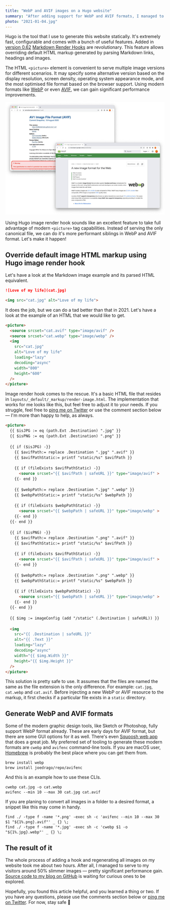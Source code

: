 ```yaml
---
title: "WebP and AVIF images on a Hugo website"
summary: "After adding support for WebP and AVIF formats, I managed to serve to my visitors around 40% slimmer images. This pretty significant performance gain is simple to achieve using Hugo."
photo: "2021-01-04.jpg"
---
```


Hugo is the tool that I use to generate this website statically. It's extremely fast, configurable and comes with a bunch of useful features. Added in [version 0.62](https://gohugo.io/news/0.62.0-relnotes/) [Markdown Render Hooks](https://gohugo.io/getting-started/configuration-markup#markdown-render-hooks) are revolutionary. This feature allows overriding default HTML markup generated by parsing Markdown links, headings and images.

The HTML `<picture>` element is convenient to serve multiple image versions for different scenarios. It may specify some alternative version based on the display resolution, screen density, operating system appearance mode, and the most optimised file format based on the browser support. Using modern formats like [WebP](https://developers.google.com/speed/webp/) or even [AVIF](https://aomediacodec.github.io/av1-avif/), we can gain significant performance improvements.

![Image of WebP and AVIF specificatoins](2021-01-04-1.jpg)

Using Hugo image render hook sounds like an excellent feature to take full advantage of modern `<picture>` tag capabilities. Instead of serving the only canonical file, we can do it's more performant siblings in WebP and AVIF format. Let's make it happen!

## Override default image HTML markup using Hugo image render hook

Let's have a look at the Markdown image example and its parsed HTML equivalent.

```md
![Love of my life](cat.jpg)
```

```html
<img src="cat.jpg" alt="Love of my life">
```

It does the job, but we can do a tad better than that in 2021. Let's have a look at the example of an HTML that we would like to get.

```html
<picture>
  <source srcset="cat.avif" type="image/avif" />
  <source srcset="cat.webp" type="image/webp" />
  <img
    src="cat.jpg"
    alt="Love of my life"
    loading="lazy"
    decoding="async"
    width="800"
    height="600"
  />
</picture>
```

Image render hook comes to the rescue. It's a basic HTML file that resides in `layouts/_default/_markup/render-image.html`. The implementation that works for me looks like this, but feel free to adjust it to your needs. If you struggle, feel free to [ping me on Twitter](https://twitter.com/pawelgrzybek) or use the comment section below — I'm more than happy to help, as always.

```html
<picture>
  {{ $isJPG := eq (path.Ext .Destination) ".jpg" }}
  {{ $isPNG := eq (path.Ext .Destination) ".png" }}

  {{ if ($isJPG) -}}
    {{ $avifPath:= replace .Destination ".jpg" ".avif" }}
    {{ $avifPathStatic:= printf "static/%s" $avifPath }}

    {{ if (fileExists $avifPathStatic) -}}
      <source srcset="{{ $avifPath | safeURL }}" type="image/avif" >
    {{- end }}

    {{ $webpPath:= replace .Destination ".jpg" ".webp" }}
    {{ $webpPathStatic:= printf "static/%s" $webpPath }}

    {{ if (fileExists $webpPathStatic) -}}
      <source srcset="{{ $webpPath | safeURL }}" type="image/webp" >
    {{- end }}
  {{- end }}

  {{ if ($isPNG) -}}
    {{ $avifPath:= replace .Destination ".png" ".avif" }}
    {{ $avifPathStatic:= printf "static/%s" $avifPath }}

    {{ if (fileExists $avifPathStatic) -}}
      <source srcset="{{ $avifPath | safeURL }}" type="image/avif" >
    {{- end }}

    {{ $webpPath:= replace .Destination ".png" ".webp" }}
    {{ $webpPathStatic:= printf "static/%s" $webpPath }}

    {{ if (fileExists $webpPathStatic) -}}
      <source srcset="{{ $webpPath | safeURL }}" type="image/webp" >
    {{- end }}
  {{- end }}

  {{ $img := imageConfig (add "/static" (.Destination | safeURL)) }}

  <img
    src="{{ .Destination | safeURL }}"
    alt="{{ .Text }}"
    loading="lazy"
    decoding="async"
    width="{{ $img.Width }}"
    height="{{ $img.Height }}"
  />
</picture>
```

This solution is pretty safe to use. It assumes that the files are named the same as the file extension is the only difference. For example: `cat.jpg`, `cat.webp` and `cat.avif`. Before injecting a new WebP or AVIF resource to the markup, it first checks if a particular file exists in a `static` directory.

## Generate WebP and AVIF formats

Some of the modern graphic design tools, like Sketch or Photoshop, fully support WebP format already. These are early days for AVIF format, but there are some GUI options for it as well. There's even [Squoosh web app](https://squoosh.app) that does a great job. My preferred set of tooling to generate these modern formats are `cwebp` and `avifenc` command-line tools. If you are macOS user, [Homebrew](https://brew.sh) is probably the best place where you can get them from.

```
brew install webp
brew install joedrago/repo/avifenc
```

And this is an example how to use these CLIs.

```
cwebp cat.jpg -o cat.webp
avifenc --min 10 --max 30 cat.jpg cat.avif
```

If you are planing to convert all images in a folder to a desired format, a snippet like this may come in handy.

```
find ./ -type f -name '*.png' -exec sh -c 'avifenc --min 10 --max 30 $1 "${1%.png}.avif"' _ {} \;
find ./ -type f -name '*.jpg' -exec sh -c 'cwebp $1 -o "${1%.jpg}.webp"' _ {} \;
```

## The result of it

The whole process of adding a hook and regenerating all images on my website took me about two hours. After all, I managed to serve to my visitors around 50% slimmer images — pretty significant performance gain. [Source code to my blog on GitHub](https://github.com/pawelgrzybek/pawelgrzybek.com) is waiting for curious ones to be explored.

Hopefully, you found this article helpful, and you learned a thing or two. If you have any questions, please use the comments section below or [ping me on Twitter](https://twitter.com/pawelgrzybek). For now, stay safe 👋

